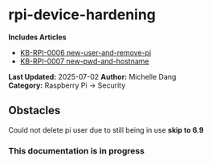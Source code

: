 # rpi-device-hardening
**Includes Articles** 
- [KB-RPI-0006 new-user-and-remove-pi](https://github.com/MichelleD720/rpi-device-hardening/blob/main/new-user-and-remove-pi.md)
- [KB-RPI-0007 new-pwd-and-hostname](https://github.com/MichelleD720/rpi-device-hardening/blob/main/new-pwd-and-hostname.md)

**Last Updated:** 2025-07-02
**Author:** Michelle Dang   
**Category:** Raspberry Pi → Security  

## Obstacles
Could not delete pi user due to still being in use **skip to 6.9**

### This documentation is in progress
